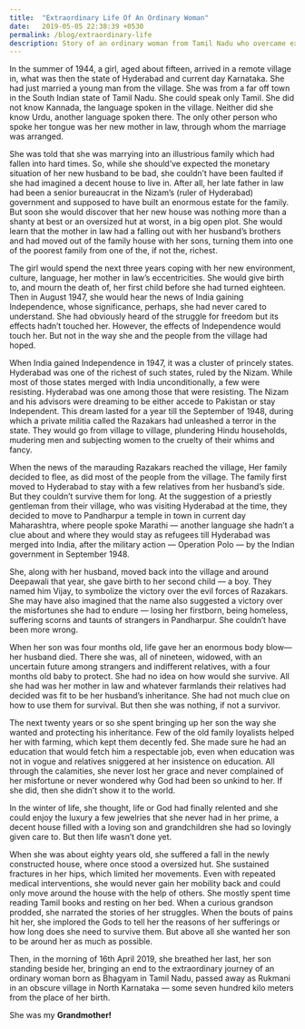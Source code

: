 ```yaml
---
title:  "Extraordinary Life Of An Ordinary Woman"
date:   2019-05-05 22:38:39 +0530
permalink: /blog/extraordinary-life
description: Story of an ordinary woman from Tamil Nadu who overcame extraordinary circumstances during life in a village in Karnataka
---
```


In the summer of 1944, a girl, aged about fifteen, arrived in a remote village in, what was then the state of Hyderabad and current day Karnataka. She had just married a young man from the village. She was from a far off town in the South Indian state of Tamil Nadu. She could speak only Tamil. She did not know Kannada, the language spoken in the village. Neither did she know Urdu, another language spoken there. The only other person who spoke her tongue was her new mother in law, through whom the marriage was arranged.

She was told that she was marrying into an illustrious family which had fallen into hard times. So, while she should’ve expected the monetary situation of her new husband to be bad, she couldn’t have been faulted if she had imagined a decent house to live in. After all, her late father in law had been a senior bureaucrat in the Nizam’s (ruler of Hyderabad) government and supposed to have built an enormous estate for the family. But soon she would discover that her new house was nothing more than a shanty at best or an oversized hut at worst, in a big open plot. She would learn that the mother in law had a falling out with her husband’s brothers and had moved out of the family house with her sons, turning them into one of the poorest family from one of the, if not the, richest.

The girl would spend the next three years coping with her new environment, culture, language, her mother in law’s eccentricities. She would give birth to, and mourn the death of, her first child before she had turned eighteen. Then in August 1947, she would hear the news of India gaining Independence, whose significance, perhaps, she had never cared to understand. She had obviously heard of the struggle for freedom but its effects hadn’t touched her. However, the effects of Independence would touch her. But not in the way she and the people from the village had hoped.

When India gained Independence in 1947, it was a cluster of princely states. Hyderabad was one of the richest of such states, ruled by the Nizam. While most of those states merged with India unconditionally, a few were resisting. Hyderabad was one among those that were resisting. The Nizam and his advisors were dreaming to be either accede to Pakistan or stay Independent. This dream lasted for a year till the September of 1948, during which a private militia called the Razakars had unleashed a terror in the state. They would go from village to village, plundering Hindu households, mudering men and subjecting women to the cruelty of their whims and fancy.

When the news of the marauding Razakars reached the village, Her family decided to flee, as did most of the people from the village. The family first moved to Hyderabad to stay with a few relatives from her husband’s side. But they couldn’t survive them for long. At the suggestion of a priestly gentleman from their village, who was visiting Hyderabad at the time, they decided to move to Pandharpur a temple in town in current day Maharashtra, where people spoke Marathi — another language she hadn’t a clue about and where they would stay as refugees till Hyderabad was merged into India, after the military action — Operation Polo — by the Indian government in September 1948.

She, along with her husband, moved back into the village and around Deepawali that year, she gave birth to her second child — a boy. They named him Vijay, to symbolize the victory over the evil forces of Razakars. She may have also imagined that the name also suggested a victory over the misfortunes she had to endure — losing her firstborn, being homeless, suffering scorns and taunts of strangers in Pandharpur. She couldn’t have been more wrong.

When her son was four months old, life gave her an enormous body blow— her husband died. There she was, all of nineteen, widowed, with an uncertain future among strangers and indifferent relatives, with a four months old baby to protect. She had no idea on how would she survive. All she had was her mother in law and whatever farmlands their relatives had decided was fit to be her husband’s inheritance. She had not much clue on how to use them for survival. But then she was nothing, if not a survivor.

The next twenty years or so she spent bringing up her son the way she wanted and protecting his inheritance. Few of the old family loyalists helped her with farming, which kept them decently fed. She made sure he had an education that would fetch him a respectable job, even when education was not in vogue and relatives sniggered at her insistence on education. All through the calamities, she never lost her grace and never complained of her misfortune or never wondered why God had been so unkind to her. If she did, then she didn’t show it to the world.

In the winter of life, she thought, life or God had finally relented and she could enjoy the luxury a few jewelries that she never had in her prime, a decent house filled with a loving son and grandchildren she had so lovingly given care to. But then life wasn’t done yet.

When she was about eighty years old, she suffered a fall in the newly constructed house, where once stood a oversized hut. She sustained fractures in her hips, which limited her movements. Even with repeated medical interventions, she would never gain her mobility back and could only move around the house with the help of others. She mostly spent time reading Tamil books and resting on her bed. When a curious grandson prodded, she narrated the stories of her struggles. When the bouts of pains hit her, she implored the Gods to tell her the reasons of her sufferings or how long does she need to survive them. But above all she wanted her son to be around her as much as possible.

Then, in the morning of 16th April 2019, she breathed her last, her son standing beside her, bringing an end to the extraordinary journey of an ordinary woman born as Bhagyam in Tamil Nadu, passed away as Rukmani in an obscure village in North Karnataka — some seven hundred kilo meters from the place of her birth.

She was my **Grandmother!**
